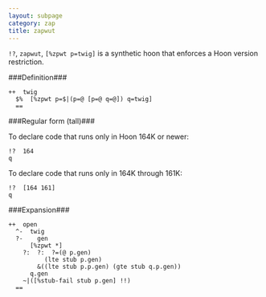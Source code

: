 ```yaml
---
layout: subpage
category: zap
title: zapwut
---
```


`!?`, `zapwut`, `[%zpwt p=twig]` is a synthetic hoon that
enforces a Hoon version restriction.

###Definition###

    ++  twig  
      $%  [%zpwt p=$|(p=@ [p=@ q=@]) q=twig]
      ==

###Regular form (tall)###

To declare code that runs only in Hoon 164K or newer:

    !?  164
    q

To declare code that runs only in 164K through 161K:

    !?  [164 161] 
    q

###Expansion###
    
    ++  open
      ^-  twig
      ?-    gen
          [%zpwt *]
        ?:  ?:  ?=(@ p.gen)
              (lte stub p.gen)
            &((lte stub p.p.gen) (gte stub q.p.gen))
          q.gen 
        ~|([%stub-fail stub p.gen] !!)
      ==
